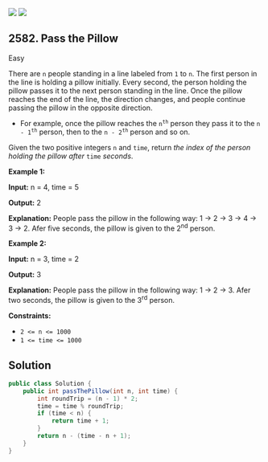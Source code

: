 [![](https://img.shields.io/github/stars/javadev/LeetCode-in-Java?label=Stars&style=flat-square)](https://github.com/javadev/LeetCode-in-Java)
[![](https://img.shields.io/github/forks/javadev/LeetCode-in-Java?label=Fork%20me%20on%20GitHub%20&style=flat-square)](https://github.com/javadev/LeetCode-in-Java/fork)

## 2582\. Pass the Pillow

Easy

There are `n` people standing in a line labeled from `1` to `n`. The first person in the line is holding a pillow initially. Every second, the person holding the pillow passes it to the next person standing in the line. Once the pillow reaches the end of the line, the direction changes, and people continue passing the pillow in the opposite direction.

*   For example, once the pillow reaches the <code>n<sup>th</sup></code> person they pass it to the <code>n - 1<sup>th</sup></code> person, then to the <code>n - 2<sup>th</sup></code> person and so on.

Given the two positive integers `n` and `time`, return _the index of the person holding the pillow after_ `time` _seconds_.

**Example 1:**

**Input:** n = 4, time = 5

**Output:** 2

**Explanation:** People pass the pillow in the following way: 1 -> 2 -> 3 -> 4 -> 3 -> 2. Afer five seconds, the pillow is given to the 2<sup>nd</sup> person.

**Example 2:**

**Input:** n = 3, time = 2

**Output:** 3

**Explanation:** People pass the pillow in the following way: 1 -> 2 -> 3. Afer two seconds, the pillow is given to the 3<sup>r</sup><sup>d</sup> person.

**Constraints:**

*   `2 <= n <= 1000`
*   `1 <= time <= 1000`

## Solution

```java
public class Solution {
    public int passThePillow(int n, int time) {
        int roundTrip = (n - 1) * 2;
        time = time % roundTrip;
        if (time < n) {
            return time + 1;
        }
        return n - (time - n + 1);
    }
}
```